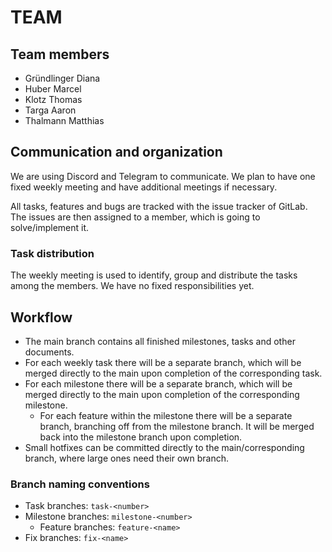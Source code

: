 # TEAM

## Team members
- Gründlinger Diana
- Huber Marcel
- Klotz Thomas
- Targa Aaron
- Thalmann Matthias

## Communication and organization
We are using Discord and Telegram to communicate.
We plan to have one fixed weekly meeting and have additional meetings if necessary.

All tasks, features and bugs are tracked with the issue tracker of GitLab. The issues are then assigned to a member, which is going to solve/implement it.

### Task distribution
The weekly meeting is used to identify, group and distribute the tasks among the members.
We have no fixed responsibilities yet.

## Workflow
- The main branch contains all finished milestones, tasks and other documents.
- For each weekly task there will be a separate branch, which will be merged directly to the main upon completion of the corresponding task.
- For each milestone there will be a separate branch, which will be merged directly to the main upon completion of the corresponding milestone.
    - For each feature within the milestone there will be a separate branch, branching off from the milestone branch.
      It will be merged back into the milestone branch upon completion.
- Small hotfixes can be committed directly to the main/corresponding branch, where large ones need their own branch.

### Branch naming conventions
- Task branches: `task-<number>`
- Milestone branches: `milestone-<number>`
    - Feature branches: `feature-<name>`
- Fix branches: `fix-<name>`